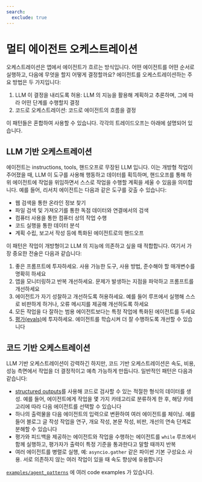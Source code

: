 ```yaml
---
search:
  exclude: true
---
```

# 멀티 에이전트 오케스트레이션

오케스트레이션은 앱에서 에이전트가 흐르는 방식입니다. 어떤 에이전트를 어떤 순서로 실행하고, 다음에 무엇을 할지 어떻게 결정할까요? 에이전트를 오케스트레이션하는 주요 방법은 두 가지입니다:

1. LLM 이 결정을 내리도록 허용: LLM 의 지능을 활용해 계획하고 추론하며, 그에 따라 어떤 단계를 수행할지 결정
2. 코드로 오케스트레이션: 코드로 에이전트의 흐름을 결정

이 패턴들은 혼합하여 사용할 수 있습니다. 각각의 트레이드오프는 아래에 설명되어 있습니다.

## LLM 기반 오케스트레이션

에이전트는 instructions, tools, 핸드오프로 무장된 LLM 입니다. 이는 개방형 작업이 주어졌을 때, LLM 이 도구를 사용해 행동하고 데이터를 획득하며, 핸드오프를 통해 하위 에이전트에 작업을 위임하면서 스스로 작업을 수행할 계획을 세울 수 있음을 의미합니다. 예를 들어, 리서치 에이전트는 다음과 같은 도구를 갖출 수 있습니다:

- 웹 검색을 통한 온라인 정보 찾기
- 파일 검색 및 가져오기를 통한 독점 데이터와 연결에서의 검색
- 컴퓨터 사용을 통한 컴퓨터 상의 작업 수행
- 코드 실행을 통한 데이터 분석
- 계획 수립, 보고서 작성 등에 특화된 에이전트로의 핸드오프

이 패턴은 작업이 개방형이고 LLM 의 지능에 의존하고 싶을 때 적합합니다. 여기서 가장 중요한 전술은 다음과 같습니다:

1. 좋은 프롬프트에 투자하세요. 사용 가능한 도구, 사용 방법, 준수해야 할 매개변수를 명확히 하세요
2. 앱을 모니터링하고 반복 개선하세요. 문제가 발생하는 지점을 파악하고 프롬프트를 개선하세요
3. 에이전트가 자기 성찰하고 개선하도록 허용하세요. 예를 들어 루프에서 실행해 스스로 비판하게 하거나, 오류 메시지를 제공해 개선하도록 하세요
4. 모든 작업을 다 잘하는 범용 에이전트보다는 특정 작업에 특화된 에이전트를 두세요
5. [평가(evals)](https://platform.openai.com/docs/guides/evals)에 투자하세요. 에이전트를 학습시켜 더 잘 수행하도록 개선할 수 있습니다

## 코드 기반 오케스트레이션

LLM 기반 오케스트레이션이 강력하긴 하지만, 코드 기반 오케스트레이션은 속도, 비용, 성능 측면에서 작업을 더 결정적이고 예측 가능하게 만듭니다. 일반적인 패턴은 다음과 같습니다:

- [structured outputs](https://platform.openai.com/docs/guides/structured-outputs)를 사용해 코드로 검사할 수 있는 적절한 형식의 데이터를 생성. 예를 들어, 에이전트에게 작업을 몇 가지 카테고리로 분류하게 한 후, 해당 카테고리에 따라 다음 에이전트를 선택할 수 있습니다
- 하나의 출력물을 다음 에이전트의 입력으로 변환하여 여러 에이전트를 체이닝. 예를 들어 블로그 글 작성 작업을 연구, 개요 작성, 본문 작성, 비판, 개선의 연속 단계로 분해할 수 있습니다
- 평가와 피드백을 제공하는 에이전트와 작업을 수행하는 에이전트를 `while` 루프에서 함께 실행하고, 평가자가 출력이 특정 기준을 통과한다고 말할 때까지 반복
- 여러 에이전트를 병렬로 실행, 예: `asyncio.gather` 같은 파이썬 기본 구성요소 사용. 서로 의존하지 않는 여러 작업이 있을 때 속도 향상에 유용합니다

[`examples/agent_patterns`](https://github.com/openai/openai-agents-python/tree/main/examples/agent_patterns) 에 여러 code examples 가 있습니다.